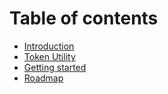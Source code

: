 # Table of contents

* [Introduction](README.md)
* [Token Utility](utilities/basic.md)
* [Getting started](getting-started/README.md)
* [Roadmap](roadmap/README.md)
